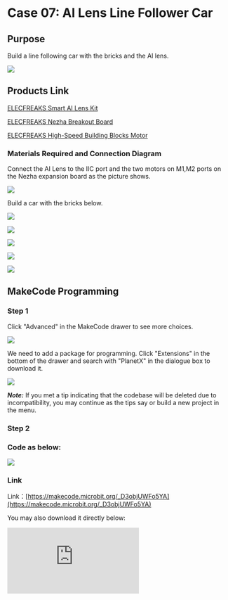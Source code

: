 ﻿# Case 07: AI Lens Line Follower Car

## Purpose

Build a line following car with the bricks and the AI lens.

![](https://wiki-media-ef.oss-cn-hongkong.aliyuncs.com//images/05035_01.png)

## Products Link

[ELECFREAKS Smart AI Lens Kit](https://www.elecfreaks.com/elecfreaks-smart-ai-lens-kit.html)

[ELECFREAKS Nezha Breakout Board](https://www.elecfreaks.com/nezha-breakout-board.html)

[ELECFREAKS High-Speed Building Blocks Motor](https://www.elecfreaks.com/geekservo-motor-2kg-compatible-with-lego.html)


### Materials Required and Connection Diagram

 Connect the AI Lens to the IIC port and the two motors on M1,M2 ports on the Nezha expansion board as the picture shows.


![](https://wiki-media-ef.oss-cn-hongkong.aliyuncs.com//images/05035_07_07.png)

 Build a car with the bricks below.

![](https://wiki-media-ef.oss-cn-hongkong.aliyuncs.com//images/05035_07_01.png)

![](https://wiki-media-ef.oss-cn-hongkong.aliyuncs.com//images/05035_07_02.png)

![](https://wiki-media-ef.oss-cn-hongkong.aliyuncs.com//images/05035_07_03.png)

![](https://wiki-media-ef.oss-cn-hongkong.aliyuncs.com//images/05035_07_04.png)

![](https://wiki-media-ef.oss-cn-hongkong.aliyuncs.com//images/05035_07_05.png)



## MakeCode Programming


### Step 1

Click "Advanced" in the MakeCode drawer to see more choices.

![](https://wiki-media-ef.oss-cn-hongkong.aliyuncs.com//images/05001_04.png)

We need to add a package for programming. Click "Extensions" in the bottom of the drawer and search with "PlanetX" in the dialogue box to download it.

![](https://wiki-media-ef.oss-cn-hongkong.aliyuncs.com//images/05001_05.png)

***Note:*** If you met a tip indicating that the codebase will be deleted due to incompatibility, you may continue as the tips say or build a new project in the menu.

### Step 2

### Code as below:

![](https://wiki-media-ef.oss-cn-hongkong.aliyuncs.com//images/05035_07_06.png)


### Link
Link：[https://makecode.microbit.org/_D3objUWFo5YA](https://makecode.microbit.org/_D3objUWFo5YA)

You may also download it directly below:


<div
    style={{
        position: 'relative',
        paddingBottom: '60%',
        overflow: 'hidden',
    }}
>
    <iframe
        src="https://makecode.microbit.org/_D3objUWFo5YA"
        frameborder="0"
        sandbox="allow-popups allow-forms allow-scripts allow-same-origin"
        style={{
            position: 'absolute',
            width: '100%',
            height: '100%',
        }}
    />
</div>


### Result
The car moves along with the line with the guidance of the AI lens.
